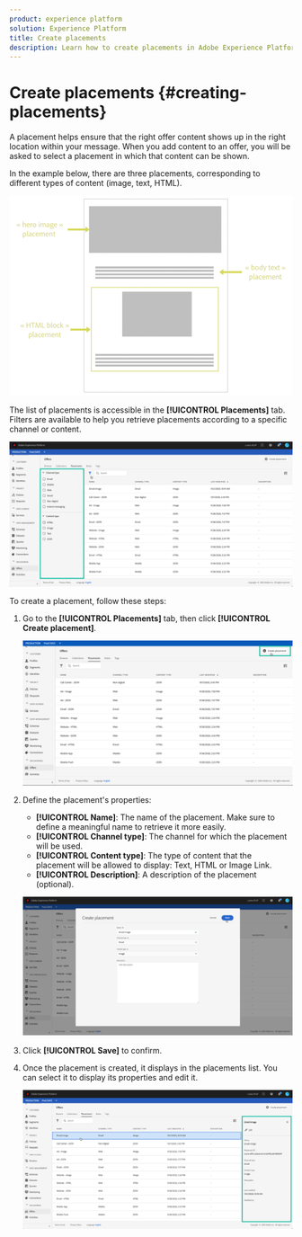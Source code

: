 ```yaml
---
product: experience platform
solution: Experience Platform
title: Create placements
description: Learn how to create placements in Adobe Experience Platform.
---
```


# Create placements {#creating-placements}

A placement helps ensure that the right offer content shows up in the right location within your message. When you add content to an offer, you will be asked to select a placement in which that content can be shown.

In the example below, there are three placements, corresponding to different types of content (image, text, HTML).

![](assets/offers_placement_schema.png)

The list of placements is accessible in the **[!UICONTROL Placements]** tab. Filters are available to help you retrieve placements according to a specific channel or content.

![](assets/placements_filter.png)

To create a placement, follow these steps:

1. Go to the **[!UICONTROL Placements]** tab, then click **[!UICONTROL Create placement]**.

    ![](assets/offers_placement_creation.png)

1. Define the placement's properties:

    * **[!UICONTROL Name]**: The name of the placement. Make sure to define a meaningful name to retrieve it more easily.
    * **[!UICONTROL Channel type]**: The channel for which the placement will be used.
    * **[!UICONTROL Content type]**: The type of content that the placement will be allowed to display: Text, HTML or Image Link.
    * **[!UICONTROL Description]**: A description of the placement (optional).

    ![](assets/offers_placement_creation_properties.png)

1. Click **[!UICONTROL Save]** to confirm.

1. Once the placement is created, it displays in the placements list. You can select it to display its properties and edit it.

    ![](assets/placement_created.png)
